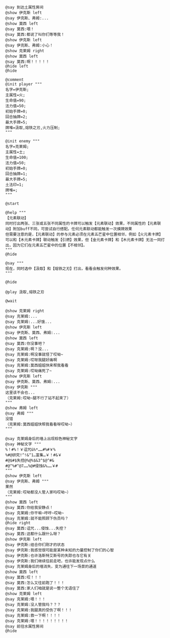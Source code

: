 ﻿```text
@say 到达土属性房间
@show 伊克斯 left
@say 伊克斯、弗姆:...
@show 莫西 left
@say 莫西:喂！
@say 莫西:都说了叫你们等等我！
@show 伊克斯 left
@say 伊克斯、弗姆:小心！
@show 克莱姆 right
@show 莫西 left
@say 莫西:啊！！！！！
@hide left
@hide

@comment
@init player """
名字=伊克斯;
主属性=火;
生命值=90;
法力值=50;
初始手牌=0;
回合抽牌=2;
最大手牌=5;
牌堆=汲取,熔铁之刃,火力压制;
"""

@init enemy """
名字=克莱姆;
主属性=土;
生命值=100;
法力值=50;
初始手牌=0;
回合抽牌=1;
最大手牌=5;
土法印=1;
牌堆=;
"""

@start

@help """
【元素联动】
同时打出两张、三张或五张不同属性的卡牌可以触发【元素联动】效果，不同属性的【元素联动】附加buff不同，可尝试自行搭配。任何元素联动都能触发一次摸牌效果
但需要注意的是，【元素联动】的参与元素必须在元素五芒星中位置相邻，例如【火元素卡牌】可以和【木元素卡牌】联动触发【引燃】效果，但【金元素卡牌】和【木元素卡牌】无法一同打出，因为它们在元素五芒星中的位置【不相邻】。
"""
@hide

@say """
现在，同时选中【汲取】和【熔铁之刃】打出，看看会触发何种效果。
"""

@hide

@play 汲取,熔铁之刃

@wait

@show 克莱姆 right
@say 克莱姆:...
@say 克莱姆:...好饿...
@show 伊克斯 left
@say 伊克斯、莫西、弗姆:...
@show 莫西 left
@say 莫西:你没事吧？
@say 克莱姆:啊？没...
@say 克莱姆:啊没事就怪了哎呦~
@say 克莱姆:哎呀我腿好痛啊
@say 克莱姆:莫西姐姐快来帮我看看
@say 克莱姆:哎呦痛死了~
@show 伊克斯 left
@say 伊克斯、莫西、弗姆:...
@say 伊克斯 """
这里该不会也...
（克莱姆:哎呦~腿不行了站不起来了）
"""
@show 弗姆 left
@say 弗姆 """
没错
（克莱姆:莫西姐姐快帮我看看呀哎呦~）
"""

@say 克莱姆身后的墙上出现棕色神秘文字
@say 神秘文字 """
%！#%！￥诅咒&%*……#%#￥%
%#@研究!^!&^1…富集…￥！#&￥
#@$#$失控@%@%$&3^$@^#&
#@^%#^@7……%@#侵蚀&%……￥#
"""
@show 伊克斯 left
@say 伊克斯、弗姆 """
果然
（克莱姆:哎呦都没人管人家吗哎呦~）
"""
@show 莫西 left
@say 莫西:你给我安静点！
@say 克莱姆:你干嘛~哼哼~哎呦~
@say 克莱姆:就不能照顾下伤员吗？
@hide right
@say 莫西:诅咒...侵蚀...失控？
@say 莫西:这都什么跟什么呀？
@show 伊克斯 left
@say 伊克斯:结合你们刚才的状态
@say 伊克斯:我感觉很可能是某种未知的力量控制了你们的心智
@say 伊克斯:也许洛斯特艾斯号的失踪也与它有关
@say 伊克斯:我们继续往前走吧，也许能发现点什么
@say 克莱姆身后的墙消失，变为通往下一场景的通道
@show 莫西 left
@say 莫西:哎！！！
@say 莫西:怎么又往前跑了！！！
@say 莫西:家人们咱就是说一整个无语住了
@show 克莱姆 left
@say 克莱姆:喂！！！
@say 克莱姆:没人管我吗？？？
@say 克莱姆:我腿真的受伤了啊！！！
@say 克莱姆:救一下啊！！！！
@say 克莱姆:喂！！！！！！！！！
@say 前往水属性房间
@hide
```